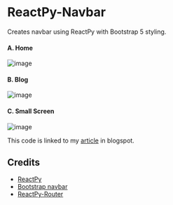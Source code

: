 # ReactPy-Navbar
Creates navbar using ReactPy with Bootstrap 5 styling.

#### A. Home

![image](https://github.com/fsmosca/ReactPy-Navbar/assets/22366935/262afbca-7c19-45bb-a79f-9b0a746c1b8f)

#### B. Blog

![image](https://github.com/fsmosca/ReactPy-Navbar/assets/22366935/5e24968c-41ab-4670-a896-4e81718aa341)

#### C. Small Screen

![image](https://github.com/fsmosca/ReactPy-Navbar/assets/22366935/9ead003f-64a1-421e-ae07-adb0dbd2269a)

This code is linked to my [article](https://energybeam.blogspot.com/2023/08/how-to-make-navigation-bar-in-reactpy.html) in blogspot.

## Credits

* [ReactPy](https://github.com/reactive-python/reactpy)
* [Bootstrap navbar](https://getbootstrap.com/docs/5.2/components/navbar/)
* [ReactPy-Router](https://reactive-python.github.io/reactpy-router/)
